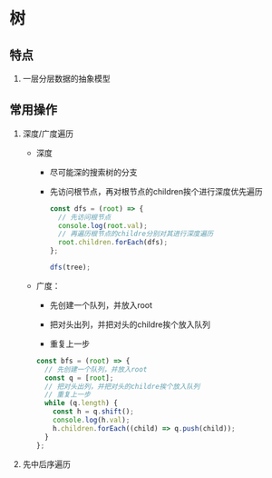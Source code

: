 # 树

## 特点

1. 一层分层数据的抽象模型

## 常用操作

1. 深度/广度遍历

   - 深度

     - 尽可能深的搜索树的分支

     - 先访问根节点，再对根节点的children挨个进行深度优先遍历

       ```js
       const dfs = (root) => {
         // 先访问根节点
         console.log(root.val);
         // 再遍历根节点的childre分别对其进行深度遍历
         root.children.forEach(dfs);
       };
       
       dfs(tree);
       ```

       

   - 广度：

     - 先创建一个队列，并放入root

     -   把对头出列，并把对头的childre挨个放入队列

     -  重复上一步

       ```js
       const bfs = (root) => {
         // 先创建一个队列，并放入root
         const q = [root];
         // 把对头出列，并把对头的childre挨个放入队列
         // 重复上一步
         while (q.length) {
           const h = q.shift();
           console.log(h.val);
           h.children.forEach((child) => q.push(child));
         }
       };
       ```

       

2. 先中后序遍历